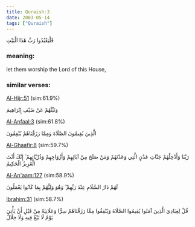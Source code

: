 ```yaml
---
title: Quraish:3
date: 2003-05-14
tags: ["Quraish"]
---
```

فَلْيَعْبُدُوا رَبَّ هَٰذَا الْبَيْتِ
### meaning: 
let them worship the Lord of this House,
### similar verses: 

[Al-Hijr:51](/15/51) (sim:61.9%)

وَنَبِّئْهُمْ عَنْ ضَيْفِ إِبْرَاهِيمَ

[Al-Anfaal:3](/8/3) (sim:61.8%)

الَّذِينَ يُقِيمُونَ الصَّلَاةَ وَمِمَّا رَزَقْنَاهُمْ يُنْفِقُونَ

[Al-Ghaafir:8](/40/8) (sim:59.7%)

رَبَّنَا وَأَدْخِلْهُمْ جَنَّاتِ عَدْنٍ الَّتِي وَعَدْتَهُمْ وَمَنْ صَلَحَ مِنْ آبَائِهِمْ وَأَزْوَاجِهِمْ وَذُرِّيَّاتِهِمْ ۚ إِنَّكَ أَنْتَ الْعَزِيزُ الْحَكِيمُ

[Al-An'aam:127](/6/127) (sim:58.9%)

لَهُمْ دَارُ السَّلَامِ عِنْدَ رَبِّهِمْ ۖ وَهُوَ وَلِيُّهُمْ بِمَا كَانُوا يَعْمَلُونَ

[Ibrahim:31](/14/31) (sim:58.7%)

قُلْ لِعِبَادِيَ الَّذِينَ آمَنُوا يُقِيمُوا الصَّلَاةَ وَيُنْفِقُوا مِمَّا رَزَقْنَاهُمْ سِرًّا وَعَلَانِيَةً مِنْ قَبْلِ أَنْ يَأْتِيَ يَوْمٌ لَا بَيْعٌ فِيهِ وَلَا خِلَالٌ
